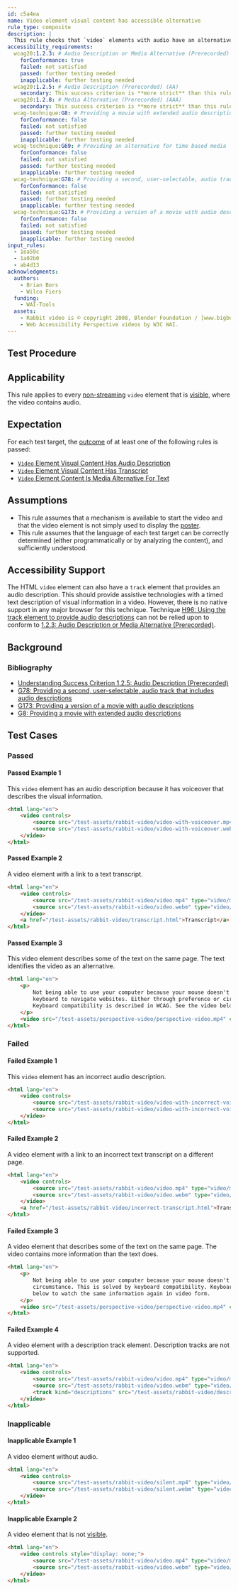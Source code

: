 ```yaml
---
id: c5a4ea
name: Video element visual content has accessible alternative
rule_type: composite
description: |
  This rule checks that `video` elements with audio have an alternative for the video content as audio or as text.
accessibility_requirements:
  wcag20:1.2.3: # Audio Description or Media Alternative (Prerecorded) (A)
    forConformance: true
    failed: not satisfied
    passed: further testing needed
    inapplicable: further testing needed
  wcag20:1.2.5: # Audio Description (Prerecorded) (AA)
    secondary: This success criterion is **more strict** than this rule. This is because the rule allows a media alternative in place of audio description. Some of the passed examples do not satisfy this success criterion.
  wcag20:1.2.8: # Media Alternative (Prerecorded) (AAA)
    secondary: This success criterion is **more strict** than this rule. This is because the rule allows audio description in place of a media alternative. Some of the passed examples do not satisfy this success criterion.
  wcag-technique:G8: # Providing a movie with extended audio descriptions
    forConformance: false
    failed: not satisfied
    passed: further testing needed
    inapplicable: further testing needed
  wcag-technique:G69: # Providing an alternative for time based media
    forConformance: false
    failed: not satisfied
    passed: further testing needed
    inapplicable: further testing needed
  wcag-technique:G78: # Providing a second, user-selectable, audio track that includes audio descriptions
    forConformance: false
    failed: not satisfied
    passed: further testing needed
    inapplicable: further testing needed
  wcag-technique:G173: # Providing a version of a movie with audio descriptions
    forConformance: false
    failed: not satisfied
    passed: further testing needed
    inapplicable: further testing needed
input_rules:
  - 1ea59c
  - 1a02b0
  - ab4d13
acknowledgments:
  authors:
    - Brian Bors
    - Wilco Fiers
  funding:
    - WAI-Tools
  assets:
    - Rabbit video is © copyright 2008, Blender Foundation / [www.bigbuckbunny.org](https://www.bigbuckbunny.org)
    - Web Accessibility Perspective videos by W3C WAI.
---
```


## Test Procedure

## Applicability

This rule applies to every [non-streaming](#non-streaming-media-element) `video` element that is [visible][], where the video contains audio.

## Expectation

For each test target, the [outcome](#outcome) of at least one of the following rules is passed:

- [`Video` Element Visual Content Has Audio Description](https://www.w3.org/WAI/standards-guidelines/act/rules/1ea59c/)
- [`Video` Element Visual Content Has Transcript](https://www.w3.org/WAI/standards-guidelines/act/rules/1a02b0/)
- [`Video` Element Content Is Media Alternative For Text](https://www.w3.org/WAI/standards-guidelines/act/rules/ab4d13/)

## Assumptions

- This rule assumes that a mechanism is available to start the video and that the video element is not simply used to display the [poster](https://www.w3.org/TR/html5/semantics-embedded-content.html#element-attrdef-video-poster).
- This rule assumes that the language of each test target can be correctly determined (either programmatically or by analyzing the content), and sufficiently understood.

## Accessibility Support

The HTML `video` element can also have a `track` element that provides an audio description. This should provide assistive technologies with a timed text description of visual information in a video. However, there is no native support in any major browser for this technique. Technique [H96: Using the track element to provide audio descriptions](https://www.w3.org/WAI/WCAG22/Techniques/html/H96) can not be relied upon to conform to [1.2.3: Audio Description or Media Alternative (Prerecorded)][sc123].

## Background

### Bibliography

- [Understanding Success Criterion 1.2.5: Audio Description (Prerecorded)](https://www.w3.org/WAI/WCAG22/Understanding/audio-description-prerecorded.html)
- [G78: Providing a second, user-selectable, audio track that includes audio descriptions](https://www.w3.org/WAI/WCAG22/Techniques/general/G78)
- [G173: Providing a version of a movie with audio descriptions](https://www.w3.org/WAI/WCAG22/Techniques/general/G173)
- [G8: Providing a movie with extended audio descriptions](https://www.w3.org/WAI/WCAG22/Techniques/general/G8)

## Test Cases

### Passed

#### Passed Example 1

This `video` element has an audio description because it has voiceover that describes the visual information.

```html
<html lang="en">
	<video controls>
		<source src="/test-assets/rabbit-video/video-with-voiceover.mp4" type="video/mp4" />
		<source src="/test-assets/rabbit-video/video-with-voiceover.webm" type="video/webm" />
	</video>
</html>
```

#### Passed Example 2

A video element with a link to a text transcript.

```html
<html lang="en">
	<video controls>
		<source src="/test-assets/rabbit-video/video.mp4" type="video/mp4" />
		<source src="/test-assets/rabbit-video/video.webm" type="video/webm" />
	</video>
	<a href="/test-assets/rabbit-video/transcript.html">Transcript</a>
</html>
```

#### Passed Example 3

This video element describes some of the text on the same page. The text identifies the video as an alternative.

```html
<html lang="en">
	<p>
		Not being able to use your computer because your mouse doesn't work, is frustrating. Many people use only the
		keyboard to navigate websites. Either through preference or circumstance. This is solved by keyboard compatibility.
		Keyboard compatibility is described in WCAG. See the video below to watch the same information again in video form.
	</p>
	<video src="/test-assets/perspective-video/perspective-video.mp4" controls></video>
</html>
```

### Failed

#### Failed Example 1

This `video` element has an incorrect audio description.

```html
<html lang="en">
	<video controls>
		<source src="/test-assets/rabbit-video/video-with-incorrect-voiceover.mp4" type="video/mp4" />
		<source src="/test-assets/rabbit-video/video-with-incorrect-voiceover.webm" type="video/webm" />
	</video>
</html>
```

#### Failed Example 2

A video element with a link to an incorrect text transcript on a different page.

```html
<html lang="en">
	<video controls>
		<source src="/test-assets/rabbit-video/video.mp4" type="video/mp4" />
		<source src="/test-assets/rabbit-video/video.webm" type="video/webm" />
	</video>
	<a href="/test-assets/rabbit-video/incorrect-transcript.html">Transcript</a>
</html>
```

#### Failed Example 3

A video element that describes some of the text on the same page. The video contains more information than the text does.

```html
<html lang="en">
	<p>
		Not being able to use your computer because your mouse doesn't work, is frustrating. Either through preference or
		circumstance. This is solved by keyboard compatibility. Keyboard compatibility is described in WCAG. See the video
		below to watch the same information again in video form.
	</p>
	<video src="/test-assets/perspective-video/perspective-video.mp4" controls></video>
</html>
```

#### Failed Example 4

A video element with a description track element. Description tracks are not supported.

```html
<html lang="en">
	<video controls>
		<source src="/test-assets/rabbit-video/video.mp4" type="video/mp4" />
		<source src="/test-assets/rabbit-video/video.webm" type="video/webm" />
		<track kind="descriptions" src="/test-assets/rabbit-video/descriptions.vtt" />
	</video>
</html>
```

### Inapplicable

#### Inapplicable Example 1

A video element without audio.

```html
<html lang="en">
	<video controls>
		<source src="/test-assets/rabbit-video/silent.mp4" type="video/mp4" />
		<source src="/test-assets/rabbit-video/silent.webm" type="video/webm" />
	</video>
</html>
```

#### Inapplicable Example 2

A video element that is not [visible][].

```html
<html lang="en">
	<video controls style="display: none;">
		<source src="/test-assets/rabbit-video/video.mp4" type="video/mp4" />
		<source src="/test-assets/rabbit-video/video.webm" type="video/webm" />
	</video>
</html>
```

[visible]: #visible 'Definition of visible'
[sc123]: https://www.w3.org/TR/WCAG22/#audio-description-or-media-alternative-prerecorded 'WCAG 2.2, Success Criterion 1.2.3 Audio Description or Media Alternative (Prerecorded)'

